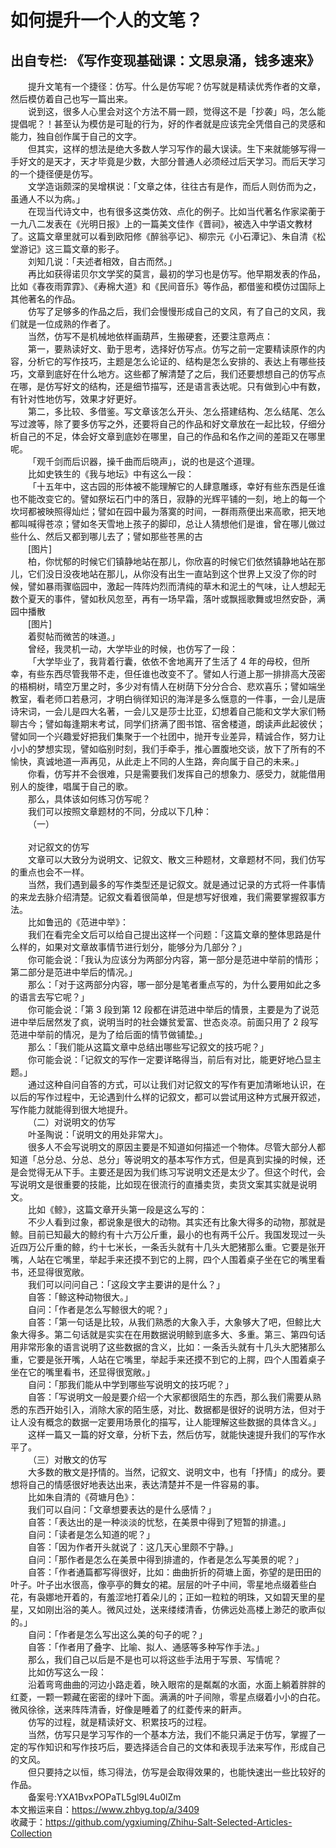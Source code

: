 # 如何提升一个人的文笔？  
## 出自专栏: 《写作变现基础课：文思泉涌，钱多速来》  
&emsp;&emsp;提升文笔有一个捷径：仿写。什么是仿写呢？仿写就是精读优秀作者的文章，然后模仿着自己也写一篇出来。  
&emsp;&emsp;说到这，很多人心里会对这个方法不屑一顾，觉得这不是「抄袭」吗，怎么能提倡呢？！甚至认为模仿是可耻的行为，好的作者就是应该完全凭借自己的灵感和能力，独自创作属于自己的文字。  
&emsp;&emsp;但其实，这样的想法是绝大多数人学习写作的最大误读。生下来就能够写得一手好文的是天才，天才毕竟是少数，大部分普通人必须经过后天学习。而后天学习的一个捷径便是仿写。  
&emsp;&emsp;文学造诣颇深的吴增棋说：「文章之体，往往古有是作，而后人则仿而为之，虽通人不以为病。」  
&emsp;&emsp;在现当代诗文中，也有很多这类仿效、点化的例子。比如当代著名作家梁蘅于一九八二发表在《光明日报》上的一篇美文佳作《晋祠》，被选入中学语文教材了。这篇文章里就可以看到欧阳修《醉翁亭记》、柳宗元《小石潭记》、朱自清《松堂游记》这三篇文章的影子。  
&emsp;&emsp;刘知几说：「夫述者相效，自古而然。」  
&emsp;&emsp;再比如获得诺贝尔文学奖的莫言，最初的学习也是仿写。他早期发表的作品，比如《春夜雨霏霏》、《寿棉大道》和《民间音乐》等作品，都借鉴和模仿过国际上其他著名的作品。  
&emsp;&emsp;仿写了足够多的作品之后，我们会慢慢形成自己的文风，有了自己的文风，我们就是一位成熟的作者了。  
&emsp;&emsp;当然，仿写不是机械地依样画葫芦，生搬硬套，还要注意两点：  
&emsp;&emsp;第一，要熟读好文、勤于思考，选择好仿写点。仿写之前一定要精读原作的内容，分析它的写作技巧，主题是怎么论证的、结构是怎么安排的、表达上有哪些技巧，文章到底好在什么地方。这些都了解清楚了之后，我们还要想想自己的仿写点在哪，是仿写好文的结构，还是细节描写，还是语言表达呢。只有做到心中有数，有针对性地仿写，效果才好更好。  
&emsp;&emsp;第二，多比较、多借鉴。写文章该怎么开头、怎么搭建结构、怎么结尾、怎么写过渡等，除了要多仿写之外，还要将自己的作品和好文章放在一起比较，仔细分析自己的不足，体会好文章到底妙在哪里，自己的作品和名作之间的差距又在哪里呢。  
&emsp;&emsp;「观千剑而后识器，操千曲而后晓声」，说的也是这个道理。  
&emsp;&emsp;比如史铁生的《我与地坛》中有这么一段：  
&emsp;&emsp;「十五年中，这古园的形体被不能理解它的人肆意雕琢，幸好有些东西是任谁也不能改变它的。譬如祭坛石门中的落日，寂静的光辉平铺的一刻，地上的每一个坎坷都被映照得灿烂；譬如在园中最为落寞的时间，一群雨燕便出来高歌，把天地都叫喊得苍凉；譬如冬天雪地上孩子的脚印，总让人猜想他们是谁，曾在哪儿做过些什么、然后又都到哪儿去了；譬如那些苍黑的古  
&emsp;&emsp;[图片]  
&emsp;&emsp;柏，你忧郁的时候它们镇静地站在那儿，你欣喜的时候它们依然镇静地站在那儿，它们没日没夜地站在那儿，从你没有出生一直站到这个世界上又没了你的时候，譬如暴雨骤临园中，激起一阵阵灼烈而清纯的草木和泥土的气味，让人想起无数个夏天的事件，譬如秋风忽至，再有一场早霜，落叶或飘摇歌舞或坦然安卧，满园中播散  
&emsp;&emsp;[图片]  
&emsp;&emsp;着熨帖而微苦的味道。」  
&emsp;&emsp;曾经，我灵机一动，大学毕业的时候，也仿写了一段：  
&emsp;&emsp;「大学毕业了，我背着行囊，依依不舍地离开了生活了 4 年的母校，但所幸，有些东西尽管我带不走，但任谁也改变不了。譬如人行道上那一排排高大茂密的梧桐树，晴空万里之时，多少对有情人在树荫下分分合合、悲欢喜乐；譬如端坐教室，看老师口若悬河，才明白徜徉知识的海洋是多么惬意的一件事，一会儿是唐诗宋词，一会儿是四大名著，一会儿又是莎士比亚，幻想着自己能和文学大家们畅聊古今；譬如每逢期末考试，同学们挤满了图书馆、宿舍楼道，朗读声此起彼伏；譬如同一个兴趣爱好把我们集聚于一个社团中，抛开专业差异，精诚合作，努力让小小的梦想实现，譬如临别时刻，我们手牵手，推心置腹地交谈，放下了所有的不愉快，真诚地道一声再见，从此走上不同的人生路，奔向属于自己的未来。」  
&emsp;&emsp;你看，仿写并不会很难，只是需要我们发挥自己的想象力、感受力，就能借用别人的旋律，唱属于自己的歌。  
&emsp;&emsp;那么，具体该如何练习仿写呢？  
&emsp;&emsp;我们可以按照文章题材的不同，分成以下几种：  
&emsp;&emsp;（一）  
&emsp;&emsp;   
&emsp;&emsp;对记叙文的仿写  
&emsp;&emsp;文章可以大致分为说明文、记叙文、散文三种题材，文章题材不同，我们仿写的重点也会不一样。  
&emsp;&emsp;当然，我们遇到最多的写作类型还是记叙文。就是通过记录的方式将一件事情的来龙去脉介绍清楚。记叙文看着很简单，但是想写好很难，我们需要掌握叙事方法。  
&emsp;&emsp;比如鲁迅的《范进中举》：  
&emsp;&emsp;我们在看完全文后可以给自己提出这样一个问题：「这篇文章的整体思路是什么样的，如果对文章故事情节进行划分，能够分为几部分？」  
&emsp;&emsp;你可能会说：「我认为应该分为两部分内容，第一部分是范进中举前的情形；第二部分是范进中举后的情况。」  
&emsp;&emsp;那么：「对于这两部分内容，哪一部分是笔者重点写的，为什么要用如此之多的语言去写它呢？」  
&emsp;&emsp;你可能会说：「第 3 段到第 12 段都在讲范进中举后的情景，主要是为了说范进中举后居然发了疯，说明当时的社会嫌贫爱富、世态炎凉。前面只用了 2 段写范进中举前的情况，是为了给后面的情节做铺垫。」  
&emsp;&emsp;那么：「我们能从这篇文章中总结出哪些写记叙文的技巧呢？」  
&emsp;&emsp;你可能会说：「记叙文的写作一定要详略得当，前后有对比，能更好地凸显主题。」  
&emsp;&emsp;通过这种自问自答的方式，可以让我们对记叙文的写作有更加清晰地认识，在以后的写作过程中，无论遇到什么样的记叙文，都可以尝试用这种方式展开叙述，写作能力就能得到很大地提升。  
&emsp;&emsp;（二）对说明文的仿写  
&emsp;&emsp;叶圣陶说：「说明文的用处非常大」。  
&emsp;&emsp;很多人不会写说明文的原因主要是不知道如何描述一个物体。尽管大部分人都知道「总分总、分总、总分」等说明文的基本写作方式，但是真到实操的时候，还是会觉得无从下手。主要还是因为我们练习写说明文还是太少了。但这个时代，会写说明文是很重要的技能，比如现在很流行的直播卖货，卖货文案其实就是说明文。  
&emsp;&emsp;比如《鲸》，这篇文章开头第一段是这么写的：  
&emsp;&emsp;不少人看到过象，都说象是很大的动物。其实还有比象大得多的动物，那就是鲸。目前已知最大的鲸约有十六万公斤重，最小的也有两千公斤。我国发现过一头近四万公斤重的鲸，约十七米长，一条舌头就有十几头大肥猪那么重。它要是张开嘴，人站在它嘴里，举起手来还摸不到它的上腭，四个人围着桌子坐在它的嘴里看书，还显得很宽敞。  
&emsp;&emsp;我们可以问问自己：「这段文字主要讲的是什么？」  
&emsp;&emsp;自答：「鲸这种动物很大。」  
&emsp;&emsp;自问：「作者是怎么写鲸很大的呢？」  
&emsp;&emsp;自答：「第一句话是比较，从我们熟悉的大象入手，大象够大了吧，但鲸比大象大得多。第二句话就是实实在在用数据说明鲸到底多大、多重。第三、第四句话用非常形象的语言说明了这些数据的含义，比如：一条舌头就有十几头大肥猪那么重，它要是张开嘴，人站在它嘴里，举起手来还摸不到它的上腭，四个人围着桌子坐在它的嘴里看书，还显得很宽敞。」  
&emsp;&emsp;自问：「那我们能从中学到哪些写说明文的技巧呢？」  
&emsp;&emsp;自答：「写说明文一般是要介绍一个大家都很陌生的东西，那么我们需要从熟悉的东西开始引入，消除大家的陌生感，对比、数据都是很好的说明方法，但对于让人没有概念的数据一定要用场景化的描写，让人能理解这些数据的具体含义。」  
&emsp;&emsp;这样一篇又一篇的好文章，分析下去，然后仿写，就能快速提升我们的写作水平了。  
&emsp;&emsp;（三）对散文的仿写  
&emsp;&emsp;大多数的散文是抒情的。当然，记叙文、说明文中，也有「抒情」的成分。要想将自己的情感很好地表达出来，表达清楚并不是一件容易的事。  
&emsp;&emsp;比如朱自清的《荷塘月色》：  
&emsp;&emsp;我们可以自问：「文章想要表达的是什么感情？」  
&emsp;&emsp;自答：「表达出的是一种淡淡的忧愁，在美景中得到了短暂的排遣。」  
&emsp;&emsp;自问：「读者是怎么知道的呢？」  
&emsp;&emsp;自答：「因为作者开头就说了：这几天心里颇不宁静。」  
&emsp;&emsp;自问：「那作者是怎么在美景中得到排遣的，作者是怎么写美景的呢？」  
&emsp;&emsp;自答：「作者通篇都写得很好，比如：曲曲折折的荷塘上面，弥望的是田田的叶子。叶子出水很高，像亭亭的舞女的裙。层层的叶子中间，零星地点缀着些白花，有袅娜地开着的，有羞涩地打着朵儿的；正如一粒粒的明珠，又如碧天里的星星，又如刚出浴的美人。微风过处，送来缕缕清香，仿佛远处高楼上渺茫的歌声似的。」  
&emsp;&emsp;自问：「作者是怎么写出这么美的句子的呢？」  
&emsp;&emsp;自答：「作者用了叠字、比喻、拟人、通感等多种写作手法。」  
&emsp;&emsp;那么，我们自己以后是不是也可以将这些手法用于写景、写情呢？  
&emsp;&emsp;比如仿写这么一段：  
&emsp;&emsp;沿着弯弯曲曲的河边小路走着，映入眼帘的是粼粼的水面，水面上躺着胖胖的红菱，一颗一颗藏在密密的绿叶下面。满满的叶子间隙，零星点缀着小小的白花。微风徐徐，送来阵阵清香，好像是睡着了的红菱传来的鼾声。  
&emsp;&emsp;仿写的过程，就是精读好文、积累技巧的过程。  
&emsp;&emsp;当然，仿写只是学习写作的一个基本方法，我们不能只满足于仿写，掌握了一定的写作知识和写作技巧后，要选择适合自己的文体和表现手法来写作，形成自己的文风。  
&emsp;&emsp;但只要持之以恒，练习得法，仿写是会取得效果的，也能快速出一些比较好的作品。  
&emsp;&emsp;备案号:YXA1BvxPOPaTL5gl9L4u0lZm  
本文搬运来自：https://www.zhbyg.top/a/3409  
 收藏于：https://github.com/ygxiuming/Zhihu-Salt-Selected-Articles-Collection